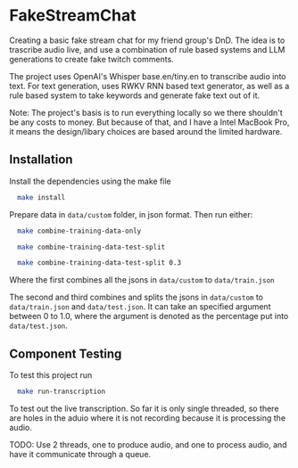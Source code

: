 # FakeStreamChat
Creating a basic fake stream chat for my friend group's DnD. The idea is to trascribe audio live, and use a combination of rule based systems and LLM generations to create fake twitch comments.

The project uses OpenAI's Whisper base.en/tiny.en to transcribe audio into text. For text generation, uses RWKV RNN based text generator, as well as a rule based system to take keywords and generate fake text out of it.

Note: The project's basis is to run everything locally so we there shouldn't be any costs to money. But because of that, and I have a Intel MacBook Pro, it means the design/libary choices are based around the limited hardware.

## Installation

Install the dependencies using the make file

```bash
  make install
```
Prepare data in ```data/custom``` folder, in json format. Then run either:
```bash
  make combine-training-data-only
```
```bash
  make combine-training-data-test-split
```
```bash
  make combine-training-data-test-split 0.3
```
Where the first combines all the jsons in ```data/custom``` to ```data/train.json```

The second and third combines and splits the jsons in ```data/custom``` to ```data/train.json``` and ```data/test.json```. It can take an specified argument between 0 to 1.0, where the argument is denoted as the percentage put into ```data/test.json```.

## Component Testing

To test this project run

```bash
  make run-transcription
```
To test out the live transcription. So far it is only single threaded, so there are holes in the aduio where it is not recording because it is processing the audio. 

TODO: Use 2 threads, one to produce audio, and one to process audio, and have it communicate through a queue.

